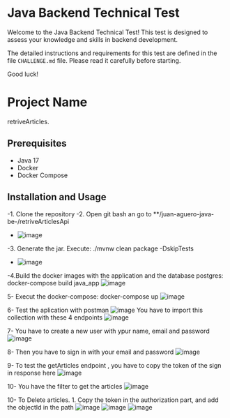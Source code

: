 # Java Backend Technical Test

Welcome to the Java Backend Technical Test! This test is designed to assess your knowledge and skills in backend development.

The detailed instructions and requirements for this test are defined in the file `CHALLENGE.md` file. Please read it carefully before starting.

Good luck!

# Project Name

retriveArticles.

## Prerequisites
- Java 17
- Docker
- Docker Compose

## Installation and Usage
-1. Clone the repository
-2. Open git bash an go to **/juan-aguero-java-be-/retriveArticlesApi
- ![image](https://github.com/reigncl/juan-aguero-java-be-/assets/18018252/874d5d99-8268-4561-9a1c-77be8752c6ba)

-3. Generate the jar. Execute: ./mvnw clean package -DskipTests
- ![image](https://github.com/reigncl/juan-aguero-java-be-/assets/18018252/ed0f2807-aa40-4503-a458-9bbbed87d7bc)

-4.Build the docker images with the application and the database postgres: docker-compose build java_app
![image](https://github.com/reigncl/juan-aguero-java-be-/assets/18018252/f65a2722-10cb-413e-b939-3dc8f2028cfe)

5- Execut the docker-compose: docker-compose up
![image](https://github.com/reigncl/juan-aguero-java-be-/assets/18018252/d3244dfd-7909-4697-bb02-d76bbec156be)

6- Test the aplication with postman 
![image](https://github.com/reigncl/juan-aguero-java-be-/assets/18018252/c03e221f-7b0f-4e8c-94dd-fdd06befd719)
You have to import this collection with these 4 endpoints
![image](https://github.com/reigncl/juan-aguero-java-be-/assets/18018252/b1a95cfc-b9f9-4248-b5fc-4e6eebed35fb)

7- You have to create a new user with ypur name, email and password
![image](https://github.com/reigncl/juan-aguero-java-be-/assets/18018252/a0aedfab-2886-47c4-9cd3-1d08444c6a63)

8- Then you have to sign in with your email and password
![image](https://github.com/reigncl/juan-aguero-java-be-/assets/18018252/57ae6ba6-cf84-4dc3-a8ca-7fd9269fa069)

9- To test the getArticles endpoint , you have to copy the token of the sign in response here
![image](https://github.com/reigncl/juan-aguero-java-be-/assets/18018252/0356a9e4-5c5a-4902-9038-e2bba6568e8c)

10- You have the filter to get the articles
![image](https://github.com/reigncl/juan-aguero-java-be-/assets/18018252/b502a905-b4b4-41ec-8afb-67369ab75a08)

10- To Delete articles. 1. Copy the token in the authorization part, and add the objectId
 in the path ![image](https://github.com/reigncl/juan-aguero-java-be-/assets/18018252/ce8d34b9-a61f-4bf3-b982-5fe76e601c07)
![image](https://github.com/reigncl/juan-aguero-java-be-/assets/18018252/064ae044-8b8b-4182-8444-32246babd386)
![image](https://github.com/reigncl/juan-aguero-java-be-/assets/18018252/3bd09fc7-a9fb-43d4-bf13-b7b6d3bfb1c7)












